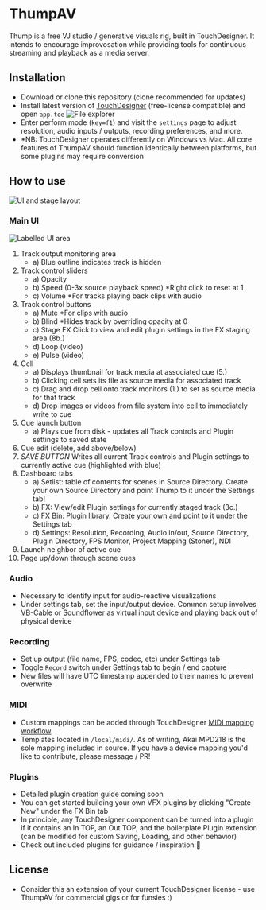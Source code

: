 # ThumpAV

Thump is a free VJ studio / generative visuals rig, built in TouchDesigner. It intends to encourage improvosation while providing tools for continuous streaming and playback as a media server.

## Installation
- Download or clone this repository (clone recommended for updates)
- Install latest version of [TouchDesigner](https://derivative.ca/) (free-license compatible) and open `app.toe`
![File explorer](https://i.imgur.com/MdNckUI.png)
- Enter perform mode (`key=f1`) and visit the `settings` page to adjust resolution, audio inputs / outputs, recording preferences, and more.
- *NB: TouchDesigner operates differently on Windows vs Mac. All core features of ThumpAV should function identically between platforms, but some plugins may require conversion

## How to use
![UI and stage layout](https://i.imgur.com/wKdergz.png)
### Main UI
![Labelled UI area](https://i.imgur.com/34I5qbO.png)
1. Track output monitoring area
    * a) Blue outline indicates track is hidden
2. Track control sliders
    * a) Opacity
    * b) Speed (0-3x source playback speed) \*Right click to reset at 1
    * c) Volume \*For tracks playing back clips with audio
3. Track control buttons
    * a) Mute \*For clips with audio
    * b) Blind \*Hides track by overriding opacity at 0
    * c) Stage FX
    Click to view and edit plugin settings in the FX staging area (8b.)
    * d) Loop (video)
    * e) Pulse (video)
4. Cell
    * a) Displays thumbnail for track media at associated cue (5.)
    * b) Clicking cell sets its file as source media for associated track
    * c) Drag and drop cell onto track monitors (1.) to set as source media for that track
    * d) Drop images or videos from file system into cell to immediately write to cue
5. Cue launch button
    * a) Plays cue from disk - updates all Track controls and Plugin settings to saved state
6. Cue edit (delete, add above/below)
7. *SAVE BUTTON* Writes all current Track controls and Plugin settings to currently active cue (highlighted with blue)
8. Dashboard tabs
    * a) Setlist: table of contents for scenes in Source Directory. Create your own Source Directory and point Thump to it under the Settings tab!
    * b) FX: View/edit Plugin settings for currently staged track (3c.)
    * c) FX Bin: Plugin library. Create your own and point to it under the Settings tab
    * d) Settings: Resolution, Recording, Audio in/out, Source Directory, Plugin Directory, FPS Monitor, Project Mapping (Stoner), NDI
9. Launch neighbor of active cue
10. Page up/down through scene cues

### Audio
- Necessary to identify input for audio-reactive visualizations
- Under settings tab, set the input/output device. Common setup involves [VB-Cable](https://www.vb-audio.com/Cable/) or [Soundflower](https://github.com/mattingalls/Soundflower/releases) as virtual input device and playing back out of physical device

### Recording
- Set up output (file name, FPS, codec, etc) under Settings tab
- Toggle `Record` switch under Settings tab to begin / end capture
- New files will have UTC timestamp appended to their names to prevent overwrite

### MIDI
- Custom mappings can be added through TouchDesigner [MIDI mapping workflow](https://www.youtube.com/watch?v=XLeghJmFBh0)
- Templates located in `/local/midi/`. As of writing, Akai MPD218 is the sole mapping included in source. If you have a device mapping you'd like to contribute, please message / PR!

### Plugins
- Detailed plugin creation guide coming soon
- You can get started building your own VFX plugins by clicking "Create New" under the FX Bin tab
- In principle, any TouchDesigner component can be turned into a plugin if it contains an In TOP, an Out TOP, and the boilerplate Plugin extension (can be modified for custom Saving, Loading, and other behavior)
- Check out included plugins for guidance / inspiration :rocket:

## License
- Consider this an extension of your current TouchDesigner license - use ThumpAV for commercial gigs or for funsies :)
